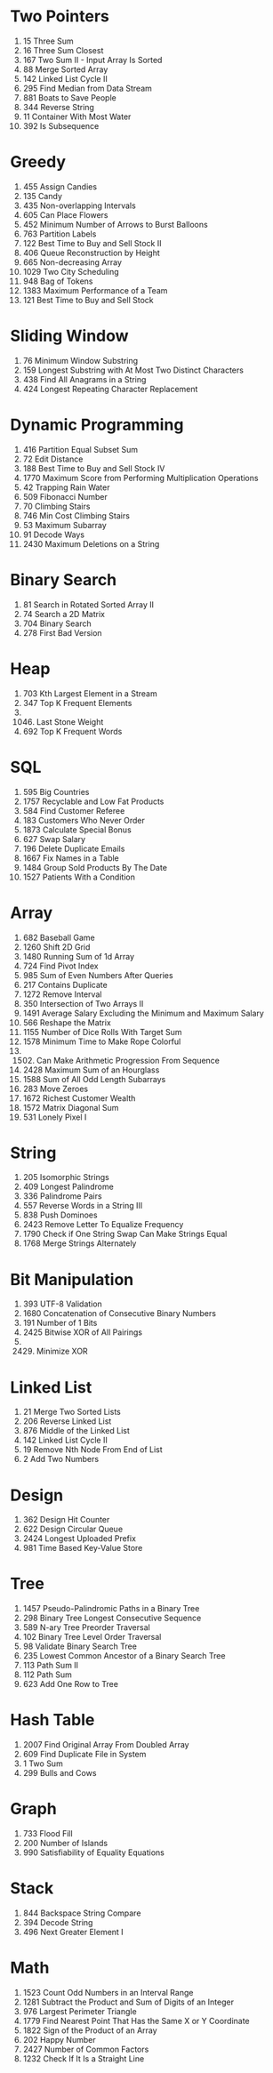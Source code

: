 # Two Pointers
1. 15 Three Sum
2. 16 Three Sum Closest
3. 167 Two Sum II - Input Array Is Sorted
4. 88	Merge Sorted Array
5. 142 Linked List Cycle II
6. 295 Find Median from Data Stream
7. 881 Boats to Save People
8. 344 Reverse String
9. 11 Container With Most Water
10. 392 Is Subsequence
# Greedy
1. 455 Assign Candies
2. 135 Candy
3. 435 Non-overlapping Intervals
4. 605 Can Place Flowers
5. 452 Minimum Number of Arrows to Burst Balloons
6. 763 Partition Labels
7. 122 Best Time to Buy and Sell Stock II
8. 406 Queue Reconstruction by Height
9. 665 Non-decreasing Array
10. 1029 Two City Scheduling
11. 948 Bag of Tokens
12. 1383 Maximum Performance of a Team
13. 121 Best Time to Buy and Sell Stock
# Sliding Window
1. 76	Minimum Window Substring
2. 159 Longest Substring with At Most Two Distinct Characters
3. 438 Find All Anagrams in a String
4. 424 Longest Repeating Character Replacement
# Dynamic Programming
1. 416 Partition Equal Subset Sum
2. 72 Edit Distance
3. 188 Best Time to Buy and Sell Stock IV
4. 1770 Maximum Score from Performing Multiplication Operations
5. 42 Trapping Rain Water
6. 509 Fibonacci Number
7. 70 Climbing Stairs 
8. 746 Min Cost Climbing Stairs
9. 53 Maximum Subarray
10. 91 Decode Ways
11. 2430 Maximum Deletions on a String
# Binary Search
1. 81 Search in Rotated Sorted Array II
2. 74 Search a 2D Matrix
3. 704 Binary Search
4. 278 First Bad Version
# Heap
1. 703 Kth Largest Element in a Stream
2. 347 Top K Frequent Elements
3. 1046. Last Stone Weight
4. 692 Top K Frequent Words
# SQL
1. 595 Big Countries
2. 1757 Recyclable and Low Fat Products
3. 584 Find Customer Referee
4. 183 Customers Who Never Order
5. 1873 Calculate Special Bonus
6. 627 Swap Salary
7. 196 Delete Duplicate Emails
8. 1667 Fix Names in a Table
9. 1484 Group Sold Products By The Date
10. 1527 Patients With a Condition
# Array
1. 682 Baseball Game
2. 1260 Shift 2D Grid
3. 1480 Running Sum of 1d Array
4. 724 Find Pivot Index
5. 985 Sum of Even Numbers After Queries
6. 217 Contains Duplicate
7. 1272 Remove Interval
8. 350 Intersection of Two Arrays II
9. 1491 Average Salary Excluding the Minimum and Maximum Salary
10. 566 Reshape the Matrix
11. 1155 Number of Dice Rolls With Target Sum
12. 1578 Minimum Time to Make Rope Colorful
13. 1502. Can Make Arithmetic Progression From Sequence
14. 2428 Maximum Sum of an Hourglass
15. 1588 Sum of All Odd Length Subarrays
16. 283 Move Zeroes
17. 1672 Richest Customer Wealth
18. 1572 Matrix Diagonal Sum
19. 531 Lonely Pixel I
# String
1. 205 Isomorphic Strings
2. 409 Longest Palindrome
3. 336 Palindrome Pairs
4. 557 Reverse Words in a String III
5. 838 Push Dominoes
6. 2423 Remove Letter To Equalize Frequency
7. 1790 Check if One String Swap Can Make Strings Equal
8. 1768 Merge Strings Alternately
# Bit Manipulation
1. 393 UTF-8 Validation
2. 1680 Concatenation of Consecutive Binary Numbers
3. 191 Number of 1 Bits
4. 2425 Bitwise XOR of All Pairings
5. 2429. Minimize XOR
# Linked List
1. 21 Merge Two Sorted Lists
2. 206 Reverse Linked List
3. 876 Middle of the Linked List
4. 142 Linked List Cycle II
5. 19 Remove Nth Node From End of List
6. 2 Add Two Numbers
# Design
1. 362 Design Hit Counter
2. 622 Design Circular Queue
3. 2424 Longest Uploaded Prefix
4. 981 Time Based Key-Value Store
# Tree
1. 1457 Pseudo-Palindromic Paths in a Binary Tree
2. 298 Binary Tree Longest Consecutive Sequence
3. 589 N-ary Tree Preorder Traversal
4. 102 Binary Tree Level Order Traversal
5. 98 Validate Binary Search Tree
6. 235 Lowest Common Ancestor of a Binary Search Tree
7. 113 Path Sum II
8. 112 Path Sum
9. 623 Add One Row to Tree
# Hash Table
1. 2007 Find Original Array From Doubled Array
2. 609 Find Duplicate File in System
3. 1 Two Sum
4. 299 Bulls and Cows
# Graph
1. 733 Flood Fill
2. 200 Number of Islands
3. 990 Satisfiability of Equality Equations
# Stack
1. 844 Backspace String Compare
2. 394 Decode String
3. 496 Next Greater Element I
# Math
1. 1523 Count Odd Numbers in an Interval Range
2. 1281 Subtract the Product and Sum of Digits of an Integer
3. 976 Largest Perimeter Triangle
4. 1779 Find Nearest Point That Has the Same X or Y Coordinate
5. 1822 Sign of the Product of an Array
6. 202 Happy Number
7. 2427 Number of Common Factors
8. 1232 Check If It Is a Straight Line
